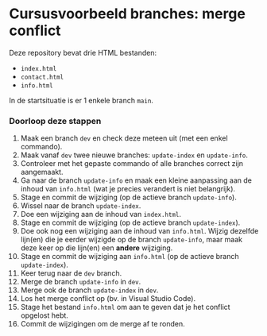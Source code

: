 # Cursusvoorbeeld branches: merge conflict

Deze repository bevat drie HTML bestanden:

- `index.html`
- `contact.html`
- `info.html`

In de startsituatie is er 1 enkele branch `main`.

### Doorloop deze stappen

1. Maak een branch `dev` en check deze meteen uit (met een enkel commando).
2. Maak vanaf `dev` twee nieuwe branches: `update-index` en `update-info`.
3. Controleer met het gepaste commando of alle branches correct zijn aangemaakt.
4. Ga naar de branch `update-info` en maak een kleine aanpassing aan de inhoud van `info.html` (wat je precies verandert is niet belangrijk).
5. Stage en commit de wijziging (op de actieve branch `update-info`).
6. Wissel naar de branch `update-index`.
7. Doe een wijziging aan de inhoud van `index.html`.
8. Stage en commit de wijziging (op de actieve branch `update-index`).
9. Doe ook nog een wijziging aan de inhoud van `info.html`. Wijzig dezelfde lijn(en) die je eerder wijzigde op de branch `update-info`, maar maak deze keer op die lijn(en) een **andere** wijziging.
10. Stage en commit de wijziging aan `info.html` (op de actieve branch `update-index`).
11. Keer terug naar de `dev` branch.
12. Merge de branch `update-info` in `dev`.
13. Merge ook de branch `update-index` in `dev`.
14. Los het merge conflict op (bv. in Visual Studio Code).
15. Stage het bestand `info.html` om aan te geven dat je het conflict opgelost hebt.
16. Commit de wijzigingen om de merge af te ronden.
